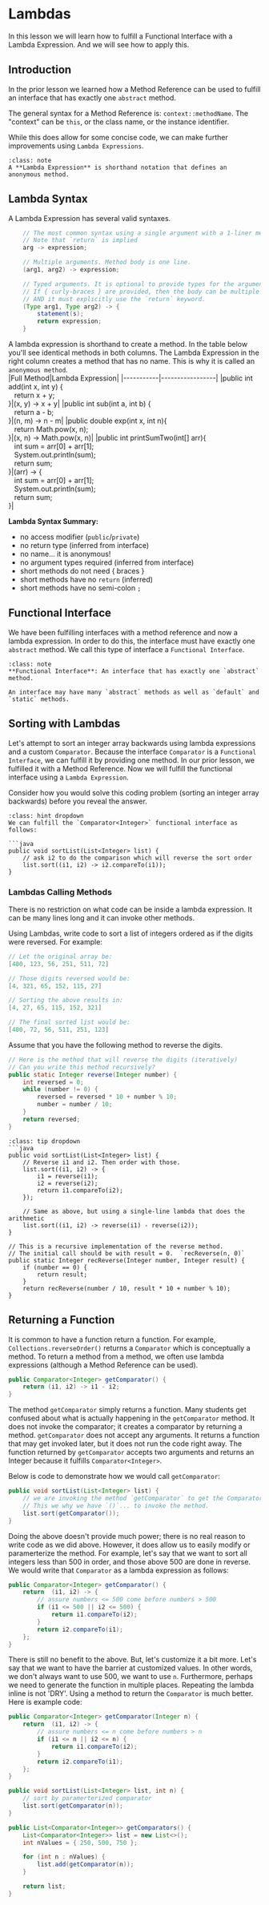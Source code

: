 # Lambdas

In this lesson we will learn how to fulfill a Functional Interface with a Lambda Expression.
And we will see how to apply this.

## Introduction
In the prior lesson we learned how a Method Reference can be used to fulfill an interface that has exactly one `abstract` method.  

The general syntax for a Method Reference is: `context::methodName`.  The "context" can be `this`, or the class name, or the instance identifier.  

While this does allow for some concise code, we can make further improvements using `Lambda Expressions`.  

```{admonition} Lambda Expression
:class: note
A **Lambda Expression** is shorthand notation that defines an anonymous method.
```

## Lambda Syntax
A Lambda Expression has several valid syntaxes.   
```java
    // The most common syntax using a single argument with a 1-liner method body.
    // Note that `return` is implied
    arg -> expression;

    // Multiple arguments. Method body is one line.
    (arg1, arg2) -> expression;

    // Typed arguments. It is optional to provide types for the arguments.
    // If { curly-braces } are provided, then the body can be multiple lines
    // AND it must explicitly use the `return` keyword.
    (Type arg1, Type arg2) -> { 
        statement(s);
        return expression;
    }
```

A lambda expression is shorthand to create a method. In the table below you'll see identical methods in both columns. The Lambda Expression in the right column creates a method that has no name. This is why it is called an `anonymous method`.    
|Full Method|Lambda Expression|
|-----------|-----------------|
|public int add(int x, int y) {<br>&nbsp;&nbsp;&nbsp;return x + y;<br>}|(x, y) -> x + y|
|public int sub(int a, int b) {<br>&nbsp;&nbsp;&nbsp;return a - b;<br>}|(n, m) -> n - m|
|public double exp(int x, int n){<br>&nbsp;&nbsp;&nbsp;return Math.pow(x, n);<br>}|(x, n) -> Math.pow(x, n)|
|public int printSumTwo(int[] arr){<br>&nbsp;&nbsp;&nbsp;int sum = arr[0] + arr[1];<br>&nbsp;&nbsp;&nbsp;System.out.println(sum);<br>&nbsp;&nbsp;&nbsp;return sum;<br>}|(arr) -> {<br>&nbsp;&nbsp;&nbsp;int sum = arr[0] + arr[1];<br>&nbsp;&nbsp;&nbsp;System.out.println(sum);<br>&nbsp;&nbsp;&nbsp;return sum;<br>}|

**Lambda Syntax Summary:**
* no access modifier  (`public`/`private`)  
* no return type (inferred from interface)   
* no name… it is anonymous!  
* no argument types required (inferred from interface)  
* short methods do not need { braces }  
* short methods have no `return` (inferred)  
* short methods have no semi-colon `;`

## Functional Interface
We have been fulfilling interfaces with a method reference and now a lambda expression. In order to do this, the interface must have exactly one `abstract` method. We call this type of interface a `Functional Interface`.

```{admonition} Functional Interface
:class: note
**Functional Interface**: An interface that has exactly one `abstract` method.  

An interface may have many `abstract` methods as well as `default` and `static` methods.  
```

## Sorting with Lambdas
Let's attempt to sort an integer array backwards using lambda expressions and a custom `Comparator`. Because the interface `Comparator` is a `Functional Interface`, we can fulfill it by providing one method. In our prior lesson, we fulfilled it with a Method Reference. Now we will fulfill the functional interface using a `Lambda Expression`.   

Consider how you would solve this coding problem (sorting an integer array backwards) before you reveal the answer. 

```{admonition} Click to see answer
:class: hint dropdown
We can fulfill the `Comparator<Integer>` functional interface as follows:  

```java
public void sortList(List<Integer> list) {
    // ask i2 to do the comparison which will reverse the sort order
    list.sort((i1, i2) -> i2.compareTo(i1));
}
```

### Lambdas Calling Methods
There is no restriction on what code can be inside a lambda expression. It can be many lines long and it can invoke other methods.  

Using Lambdas, write code to sort a list of integers ordered as if the digits were reversed. For example:  

```java
// Let the original array be:
[400, 123, 56, 251, 511, 72]

// Those digits reversed would be:
[4, 321, 65, 152, 115, 27]

// Sorting the above results in:
[4, 27, 65, 115, 152, 321]

// The final sorted list would be:
[400, 72, 56, 511, 251, 123]
```

Assume that you have the following method to reverse the digits.  
```java
// Here is the method that will reverse the digits (iteratively)
// Can you write this method recursively?
public static Integer reverse(Integer number) {
    int reversed = 0;
    while (number != 0) {
        reversed = reversed * 10 + number % 10;
        number = number / 10;
    }
    return reversed;
}
```

```{admonition} Click to see answer
:class: tip dropdown
```java
public void sortList(List<Integer> list) {
    // Reverse i1 and i2. Then order with those.
    list.sort((i1, i2) -> {
        i1 = reverse(i1);
        i2 = reverse(i2);
        return i1.compareTo(i2);
    });

    // Same as above, but using a single-line lambda that does the arithmetic
    list.sort((i1, i2) -> reverse(i1) - reverse(i2));
}

// This is a recursive implementation of the reverse method.
// The initial call should be with result = 0.  `recReverse(n, 0)`
public static Integer recReverse(Integer number, Integer result) {
    if (number == 0) {
        return result;
    }
    return recReverse(number / 10, result * 10 + number % 10);
}
```

## Returning a Function
It is common to have a function return a function. For example, `Collections.reverseOrder()` returns a `Comparator` which is conceptually a method. To return a method from a method, we often use lambda expressions (although a Method Reference can be used).  

```java
public Comparator<Integer> getComparator() {
    return (i1, i2) -> i1 - i2;
}
```

The method `getComparator` simply returns a function. Many students get confused about what is actually happening in the `getComparator` method. It does not invoke the comparator; it creates a comparator by returning a method. `getComparator` does not accept any arguments. It returns a function that may get invoked later, but it does not run the code right away. The function returned by `getComparator` accepts two arguments and returns an Integer because it fulfills `Comparator<Integer>`. 

Below is code to demonstrate how we would call `getComparator`:  

```java
public void sortList(List<Integer> list) {
    // we are invoking the method `getComparator` to get the Comparator.
    // This we why we have `()`... to invoke the method.
    list.sort(getComparator());
}
```

Doing the above doesn't provide much power; there is no real reason to write code as we did above. However, it does allow us to easily modify or paramerterize the method. For example, let's say that we want to sort all integers less than 500 in order, and those above 500 are done in reverse. We would write that `Comparator` as a lambda expression as follows:  

```java
public Comparator<Integer> getComparator() {
    return  (i1, i2) -> {
        // assure numbers <= 500 come before numbers > 500
        if (i1 <= 500 || i2 <= 500) {
            return i1.compareTo(i2);
        }
        return i2.compareTo(i1);
    };
}
```

There is still no benefit to the above. But, let's customize it a bit more. Let's say that we want to have the barrier at customized values. In other words, we don't always want to use 500, we want to use `n`. Furthermore, perhaps we need to generate the function in multiple places. Repeating the lambda inline is not 'DRY'. Using a method to return the `Comparator` is much better. Here is example code:  
```java
public Comparator<Integer> getComparator(Integer n) {
    return  (i1, i2) -> {
        // assure numbers <= n come before numbers > n
        if (i1 <= n || i2 <= n) {
            return i1.compareTo(i2);
        }
        return i2.compareTo(i1);
    };
}

public void sortList(List<Integer> list, int n) {
    // sort by paramerterized comparator
    list.sort(getComparator(n));
}

public List<Comparator<Integer>> getComparators() {
    List<Comparator<Integer>> list = new List<>();
    int nValues = { 250, 500, 750 };

    for (int n : nValues) {
        list.add(getComparator(n));
    }

    return list;
}
```